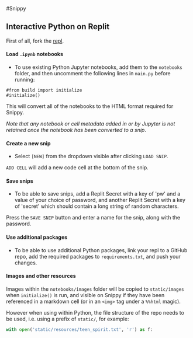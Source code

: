 #Snippy

## Interactive Python on Replit

First of all, fork the [repl](https://replit.com/@datadesigns/snippy). 

#### Load `.ipynb` notebooks
- To use existing Python Jupyter notebooks, add them to the `notebooks` folder, and then uncomment the following lines in `main.py` before running:
```
#from build import initialize
#initialize()
```

This will convert all of the notebooks to the HTML format required for Snippy. 

*Note that any notebook or cell metadata added in or by Jupyter is not retained once the notebook has been converted to a snip*.

#### Create a new snip

- Select `[NEW]` from the dropdown visible after clicking `LOAD SNIP`.

`ADD CELL` will add a new code cell at the bottom of the snip.

#### Save snips

- To be able to save snips, add a Replit Secret with a key of 'pw' and a value of your choice of password, and another Replit Secret with a key of 'secret' which should contain a long string of random characters.

Press the `SAVE SNIP` button and enter a name for the snip, along with the password.

#### Use additional packages

- To be able to use additional Python packages, link your repl to a GitHub repo, add the required packages to `requirements.txt`, and push your changes.


#### Images and other resources

Images within the `notebooks/images` folder will be copied to `static/images` when `initialize()` is run, and visible on Snippy if they have been referenced in a markdown cell (or in an `<img>` tag under a `%%html` magic).

However when using within Python, the file structure of the repo needs to be used, i.e. using a prefix of `static/`, for example:

```python
with open('static/resources/teen_spirit.txt', 'r') as f:
```



